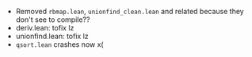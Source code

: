 - Removed `rbmap.lean`, `unionfind_clean.lean` and related because they don't see to compile??
- deriv.lean: tofix lz
- unionfind.lean: tofix lz
- `qsort.lean` crashes now x(

